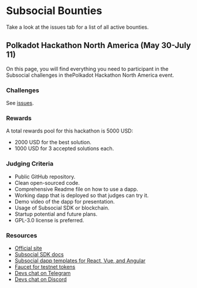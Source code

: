 # Subsocial Bounties

Take a look at the issues tab for a list of all active bounties.

## Polkadot Hackathon North America (May 30-July 11)

On this page, you will find everything you need to participant in the Subsocial challenges in thePolkadot Hackathon North America event.

### Challenges

See [issues](./issues).

### Rewards

A total rewards pool for this hackathon is 5000 USD:

- 2000 USD for the best solution.
- 1000 USD for 3 accepted solutions each.

### Judging Criteria

- Public GitHub repository.
- Clean open-sourced code.
- Comprehensive Readme file on how to use a dapp.
- Working dapp that is deployed so that judges can try it.
- Demo video of the dapp for presentation.
- Usage of Subsocial SDK or blockchain.
- Startup potential and future plans.
- GPL-3.0 license is preferred.

### Resources

- [Official site](https://subsocial.network/)
- [Subsocial SDK docs](https://docs.subsocial.network/docs/sdk/overview/intro/)
- [Subsocial dapp templates for React, Vue, and Angular](https://github.com/dappforce?q=example&type=public)
- [Faucet for testnet tokens](https://discord.gg/yHRFdyMCmA)
- [Devs chat on Telegram](https://t.me/+oUpF3nTHlCkwNzA6)
- [Devs chat on Discord](https://discord.gg/avccqJAW3C)
